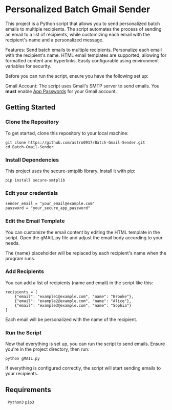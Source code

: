 # Personalized Batch Gmail Sender

This project is a Python script that allows you to send personalized batch emails to multiple recipients. The script automates the process of sending an email to a list of recipients, while customizing each email with the recipient's name and a personalized message.

Features:
Send batch emails to multiple recipients.
Personalize each email with the recipient's name.
HTML email templates are supported, allowing for formatted content and hyperlinks.
Easily configurable using environment variables for security.

Before you can run the script, ensure you have the following set up:

Gmail Account: The script uses Gmail's SMTP server to send emails. You **must** enable [App Passwords](https://support.google.com/accounts/answer/185833?hl=en) for your Gmail account.

## Getting Started

### Clone the Repository
   
To get started, clone this repository to your local machine:
```
git clone https://github.com/astro0917/Batch-Gmail-Sender.git
cd Batch-Gmail-Sender
```


### Install Dependencies
   
This project uses the secure-smtplib library. Install it with pip:



``
pip install secure-smtplib
``



### Edit your credentials 
```
sender_email = "your_email@example.com"
password = "your_secure_app_password"
```


### Edit the Email Template
   
You can customize the email content by editing the HTML template in the script. Open the gMAIL.py file and adjust the email body according to your needs.

The {name} placeholder will be replaced by each recipient's name when the program runs.



### Add Recipients
   
You can add a list of recipients (name and email) in the script like this:

```
recipients = [
    {"email": "example1@example.com", "name": "Brooke"},
    {"email": "example2@example.com", "name": "Alice"},
    {"email": "example3@example.com", "name": "Sophia"}
]
```
Each email will be personalized with the name of the recipient.



### Run the Script

Now that everything is set up, you can run the script to send emails. Ensure you're in the project directory, then run:

``
python gMAIL.py
``


If everything is configured correctly, the script will start sending emails to your recipients.

## Requirements
`` 
Python3
``
``
pip3
``
